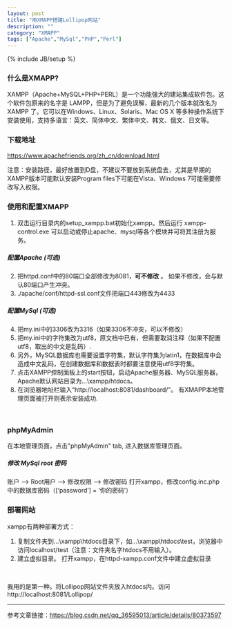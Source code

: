 ```yaml
---
layout: post
title: "用XMAPP搭建Lollipop网站"
description: ""
category: "XMAPP"
tags: ["Apache","MySql","PHP","Perl"]
---
```

{% include JB/setup %}


### 什么是XMAPP?
XAMPP（Apache+MySQL+PHP+PERL）是一个功能强大的建站集成软件包。这个软件包原来的名字是 LAMPP，但是为了避免误解，最新的几个版本就改名为 XAMPP 了。它可以在Windows、Linux、Solaris、Mac OS X 等多种操作系统下安装使用，支持多语言：英文、简体中文、繁体中文、韩文、俄文、日文等。

### 下载地址
https://www.apachefriends.org/zh_cn/download.html

注意：安装路径，最好放置到D盘，不建议不要放到系统盘去，尤其是早期的XAMPP版本可能默认安装Program files下可能在Vista、Windows 7可能需要修改写入权限。

### 使用和配置XMAPP
1. 双击运行目录内的setup_xampp.bat初始化xampp。然后运行 xampp-control.exe 可以启动或停止apache、mysql等各个模块并可将其注册为服务。
##### 配置Apache (可选)
2. 把httpd.conf中的80端口全部修改为8081，**可不修改** 。 如果不修改，会与默认80端口产生冲突。 
3. ./apache/conf/httpd-ssl.conf文件把端口443修改为4433
##### 配置MySql (可选)
4. 把my.ini中的3306改为3316（如果3306不冲突，可以不修改）
5. 把my.ini中的字符集改为utf8，原文档中已有，但需要取消注释（如果不配置utf8，取出的中文是乱码）.
6. 另外，MySQL数据库也需要设置字符集，默认字符集为latin1，在数据库中会造成中文乱码，在创建数据库和数据表时都要注意使用utf8字符集。
7. 点击XAMPP控制面板上的start按钮，启动Apache服务器、MySQL服务器，Apache默认网站目录为…\xampp/htdocs。
8. 在浏览器地址栏输入“http://localhost:8081/dashboard/”。 有XMAPP本地管理页面被打开则表示安装成功.  
<br/>

### phpMyAdmin
在本地管理页面，点击"phpMyAdmin" tab, 进入数据库管理页面。
##### 修改 MySql root 密码
账户 --> Root用户 --> 修改权限 --> 修改密码
打开xampp，修改config.inc.php中的数据库密码（[‘password’] = ‘你的密码’）

### 部署网站
xampp有两种部署方式：
1. 复制文件夹到…\xampp\htdocs目录下，如…\xampp\htdocs\test，浏览器中访问localhost/test（注意：文件夹名字htdocs不用输入）。
2. 建立虚拟目录。 打开xampp，在httpd-xampp.conf文件中建立虚拟目录
<br/>

我用的是第一种。将Lollipop网站文件夹放入htdocs内。访问http://localhost:8081/Lollipop/

----
参考文章链接：https://blog.csdn.net/qq_36595013/article/details/80373597